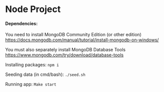 # Node Project

#### Dependencies:
You need to install MongoDB Community Edition (or other edition)
https://docs.mongodb.com/manual/tutorial/install-mongodb-on-windows/

You must also separately install MongoDB Database Tools
https://www.mongodb.com/try/download/database-tools


Installing packages:
    `npm i`

Seeding data (in cmd/bash):
    `./seed.sh`

Running app:
    `Make start`

